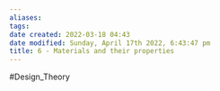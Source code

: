 ```yaml
---
aliases: 
tags: 
date created: 2022-03-18 04:43
date modified: Sunday, April 17th 2022, 6:43:47 pm
title: 6 - Materials and their properties
---
```


#Design_Theory
